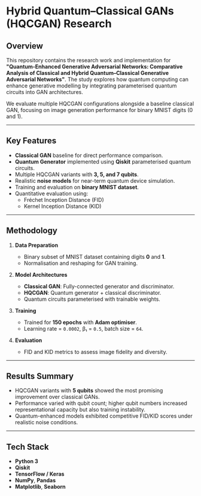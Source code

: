 # Hybrid Quantum–Classical GANs (HQCGAN) Research

## Overview
This repository contains the research work and implementation for **"Quantum-Enhanced Generative Adversarial Networks: Comparative Analysis of Classical and Hybrid Quantum–Classical Generative Adversarial Networks"**. The study explores how quantum computing can enhance generative modelling by integrating parameterised quantum circuits into GAN architectures.

We evaluate multiple HQCGAN configurations alongside a baseline classical GAN, focusing on image generation performance for binary MNIST digits (0 and 1).

---

## Key Features
- **Classical GAN** baseline for direct performance comparison.
- **Quantum Generator** implemented using **Qiskit** parameterised quantum circuits.
- Multiple HQCGAN variants with **3, 5, and 7 qubits**.
- Realistic **noise models** for near-term quantum device simulation.
- Training and evaluation on **binary MNIST dataset**.
- Quantitative evaluation using:
  - Fréchet Inception Distance (FID)
  - Kernel Inception Distance (KID)

---

## Methodology
1. **Data Preparation**
   - Binary subset of MNIST dataset containing digits **0** and **1**.
   - Normalisation and reshaping for GAN training.

2. **Model Architectures**
   - **Classical GAN**: Fully-connected generator and discriminator.
   - **HQCGAN**: Quantum generator + classical discriminator.
   - Quantum circuits parameterised with trainable weights.

3. **Training**
   - Trained for **150 epochs** with **Adam optimiser**.
   - Learning rate = `0.0002`, β₁ = `0.5`, batch size = `64`.

4. **Evaluation**
   - FID and KID metrics to assess image fidelity and diversity.

---

## Results Summary
- HQCGAN variants with **5 qubits** showed the most promising improvement over classical GANs.
- Performance varied with qubit count; higher qubit numbers increased representational capacity but also training instability.
- Quantum-enhanced models exhibited competitive FID/KID scores under realistic noise conditions.

---

## Tech Stack
- **Python 3**
- **Qiskit**
- **TensorFlow / Keras**
- **NumPy**, **Pandas**
- **Matplotlib**, **Seaborn**
